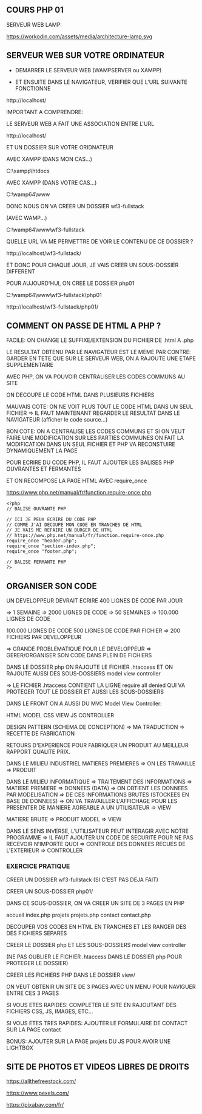 ## COURS PHP 01


SERVEUR WEB LAMP:


https://workodin.com/assets/media/architecture-lamp.svg


## SERVEUR WEB SUR VOTRE ORDINATEUR

* DEMARRER LE SERVEUR WEB (WAMPSERVER ou XAMPP)

* ET ENSUITE DANS LE NAVIGATEUR, VERIFIER QUE L'URL SUIVANTE FONCTIONNE

http://localhost/


IMPORTANT A COMPRENDRE:

LE SERVEUR WEB A FAIT UNE ASSOCIATION ENTRE L'URL 

http://localhost/

ET UN DOSSIER SUR VOTRE ORIDNATEUR


AVEC XAMPP (DANS MON CAS...)


C:\xampp\htdocs

AVEC XAMPP (DANS VOTRE CAS...)

C:\wamp64\www


DONC NOUS ON VA CREER UN DOSSIER wf3-fullstack

(AVEC WAMP...)

C:\wamp64\www\wf3-fullstack

QUELLE URL VA ME PERMETTRE DE VOIR LE CONTENU DE CE DOSSIER ?

http://localhost/wf3-fullstack/

ET DONC POUR CHAQUE JOUR, JE VAIS CREER UN SOUS-DOSSIER DIFFERENT

POUR AUJOURD'HUI, ON CREE LE DOSSIER php01

C:\wamp64\www\wf3-fullstack\php01


http://localhost/wf3-fullstack/php01/


## COMMENT ON PASSE DE HTML A PHP ?

FACILE: ON CHANGE LE SUFFIXE/EXTENSION DU FICHIER DE .html A .php

LE RESULTAT OBTENU PAR LE NAVIGATEUR EST LE MEME
PAR CONTRE: GARDER EN TETE QUE SUR LE SERVEUR WEB, ON A RAJOUTE UNE ETAPE SUPPLEMENTAIRE



AVEC PHP, ON VA POUVOIR CENTRALISER LES CODES COMMUNS AU SITE

ON DECOUPE LE CODE HTML DANS PLUSIEURS FICHIERS

MAUVAIS COTE: ON NE VOIT PLUS TOUT LE CODE HTML DANS UN SEUL FICHIER
=> IL FAUT MAINTENANT REGARDER LE RESULTAT DANS LE NAVIGATEUR
(afficher le code source...)

BON COTE: ON A CENTRALISE LES CODES COMMUNS
ET SI ON VEUT FAIRE UNE MODIFICATION SUR LES PARTIES COMMUNES
ON FAIT LA MODIFICATION DANS UN SEUL FICHIER
ET PHP VA RECONSTUIRE DYNAMIQUEMENT LA PAGE

POUR ECRIRE DU CODE PHP, IL FAUT AJOUTER LES BALISES PHP OUVRANTES ET FERMANTES

ET ON RECOMPOSE LA PAGE HTML AVEC require_once



https://www.php.net/manual/fr/function.require-once.php


    <?php
    // BALISE OUVRANTE PHP

    // ICI JE PEUX ECRIRE DU CODE PHP
    // COMME J'AI DECOUPE MON CODE EN TRANCHES DE HTML
    // JE VAIS ME REFAIRE UN BURGER DE HTML
    // https://www.php.net/manual/fr/function.require-once.php
    require_once "header.php";
    require_once "section-index.php";
    require_once "footer.php";

    // BALISE FERMANTE PHP
    ?>


## ORGANISER SON CODE 

UN DEVELOPPEUR DEVRAIT ECRIRE 400 LIGNES DE CODE PAR JOUR

=> 1 SEMAINE => 2000 LIGNES DE CODE
=> 50 SEMAINES => 100.000 LIGNES DE CODE

100.000 LIGNES DE CODE
500 LIGNES DE CODE PAR FICHIER
=> 200 FICHIERS PAR DEVELOPPEUR


=> GRANDE PROBLEMATIQUE POUR LE DEVELOPPEUR 
=> GERER/ORGANISER SON CODE DANS PLEIN DE FICHIERS


DANS LE DOSSIER php
ON RAJOUTE LE FICHIER .htaccess
ET ON RAJOUTE AUSSI DES SOUS-DOSSIERS 
model
view
controller

=> LE FICHIER .htaccess CONTIENT LA LIGNE require all denied 
QUI VA PROTEGER TOUT LE DOSSIER
ET AUSSI LES SOUS-DOSSIERS

DANS LE FRONT ON A AUSSI DU MVC Model View Controller:

HTML        MODEL
CSS         VIEW
JS          CONTROLLER

DESIGN PATTERN (SCHEMA DE CONCEPTION)
=> MA TRADUCTION => RECETTE DE FABRICATION

RETOURS D'EXPERIENCE POUR FABRIQUER UN PRODUIT AU MEILLEUR RAPPORT QUALITE PRIX.

DANS LE MILIEU INDUSTRIEL
MATIERES PREMIERES
=> ON LES TRAVAILLE
=> PRODUIT

DANS LE MILIEU INFORMATIQUE
=> TRAITEMENT DES INFORMATIONS
=> MATIERE PREMIERE => DONNEES (DATA)   => ON OBTIENT LES DONNEES PAR MODELISATION
=> DE CES INFORMATIONS BRUTES (STOCKEES EN BASE DE DONNEES)
=> ON VA TRAVAILLER L'AFFICHAGE POUR LES PRESENTER DE MANIERE AGREABLE A UN UTILISATEUR
=> VIEW

MATIERE BRUTE   => PRODUIT
MODEL           => VIEW

DANS LE SENS INVERSE, L'UTILISATEUR PEUT INTERAGIR AVEC NOTRE PROGRAMME
=> IL FAUT AJOUTER UN CODE DE SECURITE POUR NE PAS RECEVOIR N'IMPORTE QUOI
=> CONTROLE DES DONNEES RECUES DE L'EXTERIEUR
=> CONTROLLER


### EXERCICE PRATIQUE

CREER UN DOSSIER wf3-fullstack (SI C'EST PAS DEJA FAIT)

CREER UN SOUS-DOSSIER php01/

DANS CE SOUS-DOSSIER, ON VA CREER UN SITE DE 3 PAGES EN PHP

accueil         index.php
projets         projets.php
contact         contact.php

DECOUPER VOS CODES EN HTML EN TRANCHES 
ET LES RANGER DES DES FICHIERS SEPARES

CREER LE DOSSIER php
ET LES SOUS-DOSSIERS 
model 
view 
controller

(NE PAS OUBLIER LE FICHIER .htaccess DANS LE DOSSIER php POUR PROTEGER LE DOSSIER)

CREER LES FICHIERS PHP DANS LE DOSSIER view/

ON VEUT OBTENIR UN SITE DE 3 PAGES AVEC UN MENU POUR NAVIGUER ENTRE CES 3 PAGES

SI VOUS ETES RAPIDES: COMPLETER LE SITE EN RAJOUTANT DES FICHIERS CSS, JS, IMAGES, ETC...

SI VOUS ETES TRES RAPIDES: AJOUTER LE FORMULAIRE DE CONTACT SUR LA PAGE contact

BONUS: AJOUTER SUR LA PAGE projets DU JS POUR AVOIR UNE LIGHTBOX



## SITE DE PHOTOS ET VIDEOS LIBRES DE DROITS

https://allthefreestock.com/

https://www.pexels.com/

https://pixabay.com/fr/






























